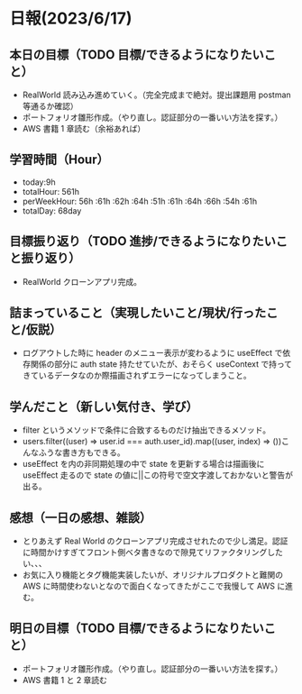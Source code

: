 # 日報(2023/6/17)

## 本日の目標（TODO 目標/できるようになりたいこと）

- RealWorld 読み込み進めていく。（完全完成まで絶対。提出課題用 postman 等通るか確認）
- ポートフォリオ雛形作成。（やり直し。認証部分の一番いい方法を探す。）
- AWS 書籍 1 章読む（余裕あれば）

## 学習時間（Hour）

- today:9h
- totalHour: 561h
- perWeekHour: 56h :61h :62h :64h :51h :61h :64h :66h :54h :61h
- totalDay: 68day

## 目標振り返り（TODO 進捗/できるようになりたいこと振り返り）

- RealWorld クローンアプリ完成。

## 詰まっていること（実現したいこと/現状/行ったこと/仮説）

- ログアウトした時に header のメニュー表示が変わるように useEffect で依存関係の部分に auth state 持たせていたが、おそらく useContext で持ってきているデータなのか際描画されずエラーになってしまうこと。

## 学んだこと（新しい気付き、学び）

- filter というメソッドで条件に合致するものだけ抽出できるメソッド。
- users.filter((user) => user.id === auth.user_id).map((user, index) => ())こんなふうな書き方もできる。
- useEffect を内の非同期処理の中で state を更新する場合は描画後に useEffect 走るので state の値に||この符号で空文字渡しておかないと警告が出る。

## 感想（一日の感想、雑談）

- とりあえず Real World のクローンアプリ完成させれたので少し満足。認証に時間かけすぎてフロント側ベタ書きなので隙見てリファクタリングしたい、、、
- お気に入り機能とタグ機能実装したいが、オリジナルプロダクトと難関の AWS に時間使わないとなので面白くなってきたがここで我慢して AWS に進む。

## 明日の目標（TODO 目標/できるようになりたいこと）

- ポートフォリオ雛形作成。（やり直し。認証部分の一番いい方法を探す。）
- AWS 書籍 1 と 2 章読む
